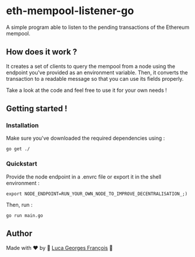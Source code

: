 # eth-mempool-listener-go
A simple program able to listen to the pending transactions of the Ethereum mempool.

## How does it work ?

It creates a set of clients to query the mempool from a node using the endpoint you've provided as an environment 
variable.
Then, it converts the transaction to a readable message so that you can use its fields properly.

Take a look at the code and feel free to use it for your own needs !

## Getting started !

### Installation

Make sure you've downloaded the required dependencies using :
```shell
go get ./
```

### Quickstart

Provide the node endpoint in a .envrc file or export it in the shell environment :
```shell
export NODE_ENDPOINT=RUN_YOUR_OWN_NODE_TO_IMPROVE_DECENTRALISATION_;)
```

Then, run :
```shell
go run main.go
```

## Author

Made with ❤️ by 🤖 [Luca Georges François](https://github.com/0xpanoramix) 🤖
